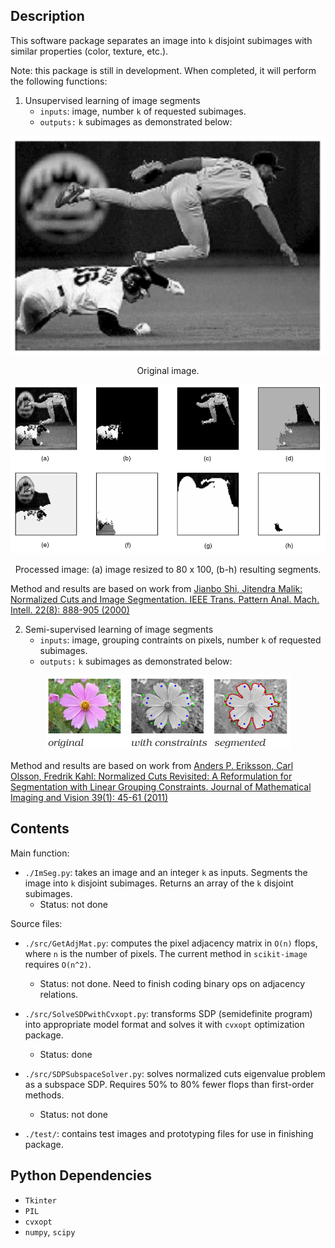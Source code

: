 Description
-----------
This software package separates an image into `k` disjoint subimages with similar properties (color, texture, etc.).

Note: this package is still in development. When completed, it will perform the following functions:

1. Unsupervised learning of image segments
   - `inputs`: image, number `k` of requested subimages.
   - `outputs:` `k` subimages as demonstrated below:

<p align="center"> 
<img src="baseball_original.png">
</p>
<p align="center">
Original image.
</p>

<p align="center">
<img src="baseball_segmented.png">
</p>
<p align="center">
Processed image: (a) image resized to 80 x 100, (b-h) resulting segments.
</p>


Method and results are based on work from [Jianbo Shi, Jitendra Malik:
Normalized Cuts and Image Segmentation. IEEE Trans. Pattern Anal. Mach. Intell. 22(8): 888-905 (2000)](https://www2.eecs.berkeley.edu/Research/Projects/CS/vision/grouping/papers/sm_pami00.pdf)


2. Semi-supervised learning of image segments 
   - `inputs`: image, grouping contraints on pixels, number `k` of requested subimages.
   - `outputs:` `k` subimages as demonstrated below:

<p align="center">
<img src="flower_segmentation_with_constraints.png">
</p>


Method and results are based on work from [Anders P. Eriksson, Carl Olsson, Fredrik Kahl:
Normalized Cuts Revisited: A Reformulation for Segmentation with Linear Grouping Constraints. Journal of Mathematical Imaging and Vision 39(1): 45-61 (2011)](http://www2.maths.lth.se/vision/publdb/reports/pdf/eriksson-olsson-etal-jmiv-10.pdf)

Contents
--------

Main function:

* `./ImSeg.py`: takes an image and an integer `k` as inputs. Segments the image into `k` disjoint subimages. Returns an array of the `k` disjoint subimages. 
   - Status: not done

Source files:

* `./src/GetAdjMat.py`: computes the pixel adjacency matrix in `O(n)` flops, where `n` is the number of pixels.  The current method in `scikit-image` requires `O(n^2)`.
   - Status: not done.  Need to finish coding binary ops on adjacency relations.

* `./src/SolveSDPwithCvxopt.py`: transforms SDP (semidefinite program) into  appropriate model format and solves it with `cvxopt` optimization package.
   - Status: done

* `./src/SDPSubspaceSolver.py`: solves normalized cuts eigenvalue problem as a subspace SDP.  Requires 50% to 80% fewer flops than first-order methods.  
   - Status: not done

* `./test/`: contains test images and prototyping files for use in finishing package.


Python Dependencies
-------------------
* `Tkinter`
* `PIL`
* `cvxopt`
* `numpy`, `scipy`


